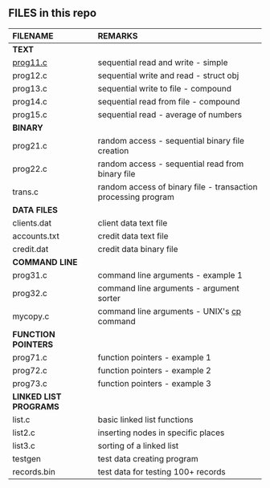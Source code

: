 ## FILES in this repo

|FILENAME  | REMARKS |
|:--------- |:--------|
|**TEXT** | | 
|[prog11.c] | sequential read and write - simple |
|prog12.c | sequential write and read - struct obj |
|prog13.c | sequential write to file - compound |
|prog14.c | sequential read from file - compound |
|prog15.c | sequential read - average of numbers |
|**BINARY** | |
|prog21.c | random access - sequential binary file creation |
|prog22.c | random access - sequential read from binary file |
|trans.c  | random access of binary file - transaction processing program |
| **DATA FILES** | 
| clients.dat | client data text file |
| accounts.txt | credit data text file |
| credit.dat | credit data binary file | 
|**COMMAND LINE** | |
|prog31.c | command line arguments - example 1 |
|prog32.c | command line arguments - argument sorter |
|mycopy.c | command line arguments - UNIX's [cp][cp] command |
|**FUNCTION POINTERS** | |
|prog71.c | function pointers - example 1
|prog72.c | function pointers - example 2
|prog73.c | function pointers - example 3
|**LINKED LIST PROGRAMS** | |
|list.c | basic linked list functions
|list2.c | inserting nodes in specific places
|list3.c | sorting of a linked list
|testgen | test data creating program
|records.bin| test data for testing 100+ records

[prog11.c]: /prog11.c
[cp]: http://man7.org/linux/man-pages/man1/cp.1.html